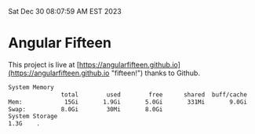 Sat Dec 30 08:07:59 AM EST 2023

# Angular Fifteen


This project is live at [https://angularfifteen.github.io](https://angularfifteen.github.io "fifteen!") thanks to Github.

```bash
System Memory
               total        used        free      shared  buff/cache   available
Mem:            15Gi       1.9Gi       5.0Gi       331Mi       9.0Gi        13Gi
Swap:          8.0Gi        30Mi       8.0Gi
System Storage
1.3G	.
```
